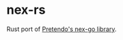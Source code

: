 # nex-rs

Rust port of [Pretendo's nex-go library](https://github.com/PretendoNetwork/nex-go/tree/1673469e4f942b4e2b2a832abcac03ea69795a0c).
